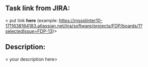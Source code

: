 ## Task link from JIRA:
< put link **here** (example: https://mssplinter10-1711638164183.atlassian.net/jira/software/projects/FDP/boards/1?selectedIssue=FDP-13)>



## Description:
< your description here>

